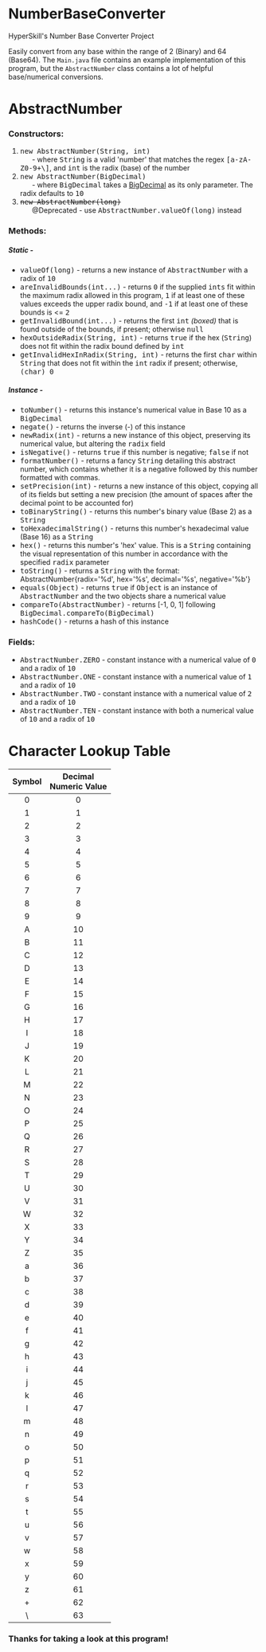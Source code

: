 # NumberBaseConverter
HyperSkill's Number Base Converter Project

Easily convert from any base within the range of 2 (Binary) and 64 (Base64).
The ` Main.java ` file contains an example implementation of this program, but the ` AbstractNumber ` class contains a lot of helpful base/numerical conversions.  
  
# AbstractNumber
### Constructors:
<ol>
  <li><tt>new AbstractNumber(String, int)</tt><br/>&nbsp; &nbsp; &nbsp; - where <tt>String</tt> is a valid 'number' that matches the regex <tt>[a-zA-Z0-9+\]</tt>, and <tt>int</tt> is the radix (base) of the number</li>
  <li><tt>new AbstractNumber(BigDecimal)</tt><br/>&nbsp; &nbsp; &nbsp; - where <tt>BigDecimal</tt> takes a <u>BigDecimal</u> as its only parameter. The radix defaults to <tt>10</tt></li>
  <li><tt><strike>new AbstractNumber(long)</strike></tt><br/>&nbsp; &nbsp; &nbsp; @Deprecated - use <tt>AbstractNumber.valueOf(long)</tt> instead</li>
</ol>

### Methods:
##### Static -
<!-- 5 total -->
<ul>
  <li><tt>valueOf(long)</tt> - returns a new instance of <tt>AbstractNumber</tt> with a radix of <tt>10</tt></li>
  <li><tt>areInvalidBounds(int...)</tt> - returns <tt>0</tt> if the supplied <tt>ints</tt> fit within the maximum radix allowed in this program, <tt>1</tt> if at least one of these values exceeds the upper radix bound, and <tt>-1</tt> if at least one of these bounds is <= <tt>2</tt> </li>
  <li><tt>getInvalidBound(int...)</tt> - returns the first <tt>int</tt> <i>(boxed)</i> that is found outside of the bounds, if present; otherwise <tt>null</tt></li>
  <li><tt>hexOutsideRadix(String, int)</tt> - returns <tt>true</tt> if the hex (<tt>String</tt>) does not fit within the radix bound defined by <tt>int</tt></li>
  <li><tt>getInvalidHexInRadix(String, int)</tt> - returns the first <tt>char</tt> within <tt>String</tt> that does not fit within the <tt>int</tt> radix if present; otherwise, <tt>(char) 0</tt></li>
</ul>

##### Instance -
<!-- 13 total -->
<ul>
  <li><tt>toNumber()</tt> - returns this instance's numerical value in Base 10 as a <tt>BigDecimal</tt></li>
  <li><tt>negate()</tt> - returns the inverse (-) of this instance</li>
  <li><tt>newRadix(int)</tt> - returns a new instance of this object, preserving its numerical value, but altering the <tt>radix</tt> field</li>
  <li><tt>isNegative()</tt> - returns <tt>true</tt> if this number is negative; <tt>false</tt> if not</li>
  <li><tt>formatNumber()</tt> - returns a fancy <tt>String</tt> detailing this abstract number, which contains whether it is a negative followed by this number formatted with commas.</li>
  <li><tt>setPrecision(int)</tt> - returns a new instance of this object, copying all of its fields but setting a new precision (the amount of spaces after the decimal point to be accounted for) </li>
  <li><tt>toBinaryString()</tt> - returns this number's binary value (Base 2) as a <tt>String</tt></li>
  <li><tt>toHexadecimalString()</tt> - returns this number's hexadecimal value (Base 16) as a <tt>String</tt></li>
  <li><tt>hex()</tt> - returns this number's 'hex' value. This is a <tt>String</tt> containing the visual representation of this number in accordance with the specified <tt>radix</tt> parameter</li>
  
  <li><tt>toString()</tt> - returns a <tt>String</tt> with the format: AbstractNumber{radix='%d', hex='%s', decimal='%s', negative='%b'}</li>
  <li><tt>equals(Object)</tt> - returns <tt>true</tt> if <tt>Object</tt> is an instance of <tt>AbstractNumber</tt> and the two objects share a numerical value</li>
  <li><tt>compareTo(AbstractNumber)</tt> - returns [-1, 0, 1] following <tt>BigDecimal.compareTo(BigDecimal)</tt></li>
  <li><tt>hashCode()</tt> - returns a hash of this instance</li>
</ul>

### Fields:
<!-- As of now, these don't really serve a purpose. However, they are still fully functional and can be used for testing or for other operations -->
<ul>
  <li><tt>AbstractNumber.ZERO</tt> - constant instance with a numerical value of <tt>0</tt> and a radix of <tt>10</tt></li>
  <li><tt>AbstractNumber.ONE</tt> - constant instance with a numerical value of <tt>1</tt> and a radix of <tt>10</tt></li>
  <li><tt>AbstractNumber.TWO</tt> - constant instance with a numerical value of <tt>2</tt> and a radix of <tt>10</tt></li>
  <li><tt>AbstractNumber.TEN</tt> - constant instance with both a numerical value of <tt>10</tt> and a radix of <tt>10</tt></li>
</ul>


# Character Lookup Table
| Symbol | Decimal <br/>Numeric Value |
|:------:|:--------------------------:|
|    0   |              0             |
|    1   |              1             |
|    2   |              2             |
|    3   |              3             |
|    4   |              4             |
|    5   |              5             |
|    6   |              6             |
|    7   |              7             |
|    8   |              8             |
|    9   |              9             |
|    A   |              10            |
|    B   |              11            |
|    C   |              12            |
|    D   |              13            |
|    E   |              14            |
|    F   |              15            |
|    G   |              16            |
|    H   |              17            |
|    I   |              18            |
|    J   |              19            |
|    K   |              20            |
|    L   |              21            |
|    M   |              22            |
|    N   |              23            |
|    O   |              24            |
|    P   |              25            |
|    Q   |              26            |
|    R   |              27            |
|    S   |              28            |
|    T   |              29            |
|    U   |              30            |
|    V   |              31            |
|    W   |              32            |
|    X   |              33            |
|    Y   |              34            |
|    Z   |              35            |
|    a   |              36            |
|    b   |              37            |
|    c   |              38            |
|    d   |              39            |
|    e   |              40            |
|    f   |              41            |
|    g   |              42            |
|    h   |              43            |
|    i   |              44            |
|    j   |              45            |
|    k   |              46            |
|    l   |              47            |
|    m   |              48            |
|    n   |              49            |
|    o   |              50            |
|    p   |              51            |
|    q   |              52            |
|    r   |              53            |
|    s   |              54            |
|    t   |              55            |
|    u   |              56            |
|    v   |              57            |
|    w   |              58            |
|    x   |              59            |
|    y   |              60            |
|    z   |              61            |
|    +   |              62            |
|    \   |              63            |

### Thanks for taking a look at this program!

